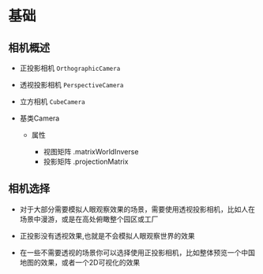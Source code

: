 # 基础

## 相机概述

+ 正投影相机 `OrthographicCamera`
+ 透视投影相机 `PerspectiveCamera`
+ 立方相机 `CubeCamera`
+ 基类Camera

  + 属性

    + 视图矩阵 .matrixWorldInverse
    + 投影矩阵 .projectionMatrix

## 相机选择

+ 对于大部分需要模拟人眼观察效果的场景，需要使用透视投影相机，比如人在场景中漫游，或是在高处俯瞰整个园区或工厂

+ 正投影没有透视效果,也就是不会模拟人眼观察世界的效果
+ 在一些不需要透视的场景你可以选择使用正投影相机，比如整体预览一个中国地图的效果，或者一个2D可视化的效果
